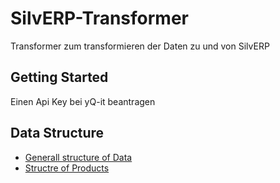 # SilvERP-Transformer

Transformer zum transformieren der Daten zu und von SilvERP

## Getting Started

Einen Api Key bei yQ-it beantragen

## Data Structure

* [Generall structure of Data](https://github.com/openintegrationhub/Data-and-Domain-Models)
* [Structre of Products](https://github.com/openintegrationhub/Data-and-Domain-Models/tree/master/MasterDataModels/Products)